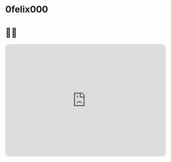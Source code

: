 # 0felix000
# 👋🏻
<iframe style="border-radius:12px" src="https://open.spotify.com/embed/artist/6s5ubAp65wXoTZefE01RNR?utm_source=generator" width="100%" height="352" frameBorder="0" allowfullscreen="" allow="autoplay; clipboard-write; encrypted-media; fullscreen; picture-in-picture" loading="lazy"></iframe>
